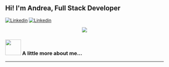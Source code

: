<h2>Hi! I'm Andrea, Full Stack Developer</h2>

[![Linkedin](https://img.shields.io/badge/-Linkendin-blue?style=flat-square&logo=Linkedin&logoColor=white&link=https://www.linkedin.com/in/andrea-ovalles-developer/)](https://www.linkedin.com/in/andrea-ovalles-developer/) [![Linkedin](https://img.shields.io/badge/-andreaovallesc@gmail.com-red?style=flat-square&logo=Gmail&logoColor=white&link=andreaovallesc@gmail.com)](andreaovallesc@gmail.com)

<p align="center">
    <img src="https://media3.giphy.com/media/L1R1tvI9svkIWwpVYr/giphy.gif?cid=790b76114c6a1aa280c6b29ffda46ae6d9eef05ad9bf05cb&rid=giphy.gif&ct=g" >
</p>


### <img src="https://media.giphy.com/media/VgCDAzcKvsR6OM0uWg/giphy.gif" width="50"> A little more about me...  
---
